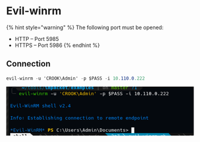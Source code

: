 # Evil-winrm

{% hint style="warning" %}
The following port must be opened:

* HTTP – Port 5985
* HTTPS – Port 5986
{% endhint %}

## Connection

```csharp
evil-winrm -u 'CROOK\Admin' -p $PASS -i 10.110.0.222
```

![](../../../../.gitbook/assets/image%20%28153%29.png)



